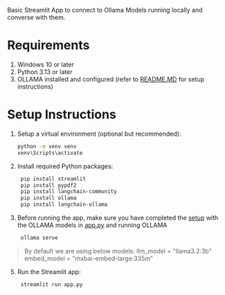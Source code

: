 Basic Streamlit App to connect to Ollama Models running locally and converse with them.

# Requirements

1. Windows 10 or later
2. Python 3.13 or later
3. OLLAMA installed and configured (refer to [README.MD](https://github.com/rajalok83/ollama-setup/blob/main/README.md) for setup instructions)

# Setup Instructions

1. Setup a virtual environment (optional but recommended):

   ```bash
   python -m venv venv
   venv\Scripts\activate
   ```

2. Install required Python packages:

   ```bash
    pip install streamlit
    pip install pypdf2
    pip install langchain-community
    pip install ollama
    pip install langchain-ollama
   ```
3. Before running the app, make sure you have completed the [setup](https://github.com/rajalok83/ollama-setup/blob/main/README.md) with the OLLAMA models in [app.py](./app.py) and running OLLAMA
   ```bash
    ollama serve
   ```  
> By default we are using below models:
> llm_model = "llama3.2:3b"
> embed_model = "mxbai-embed-large:335m"
5. Run the Streamlit app:
   ```bash
    streamlit run app.py
   ```

   
